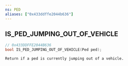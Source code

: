 ```yaml
---
ns: PED
aliases: ["0x433ddffe2044b636"]
---
```

## IS_PED_JUMPING_OUT_OF_VEHICLE

```c
// 0x433DDFFE2044B636
bool IS_PED_JUMPING_OUT_OF_VEHICLE(Ped ped);
```

```
Return if a ped is currently jumping out of a vehicle.
```
